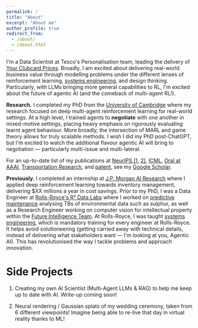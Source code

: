```yaml
---
permalink: /
title: "About"
excerpt: "About me"
author_profile: true
redirect_from: 
  - /about/
  - /about.html
---
```


I'm a Data Scientist at Tesco's Personalisation team, leading the delivery of [Your Clubcard Prices](https://www.thesun.co.uk/money/33181430/tesco-clubcard-change-your-prices-extra-money-discounts/). Broadly, I am excited about delivering real-world business value through modelling problems under the different lenses of reinforcement learning, [systems engineering](https://www.nasa.gov/wp-content/uploads/2018/09/nasa_systems_engineering_handbook_0.pdf), and design thinking. Particularly, with LLMs bringing more general capabilities to RL, I'm excited about the future of agentic AI (and the comeback of multi-agent RL!).

**Research.** I completed my PhD from the [University of Cambridge](https://www.linkedin.com/company/supply-chain-ai-lab) where my research focused on deep multi-agent reinforcement learning for real-world settings. At a high level, I trained agents to **negotiate** with one another in mixed-motive settings, placing heavy emphasis on rigorously evaluating learnt agent behaviour. More broadly, the intersection of MARL and game theory allows for truly scalable methods. I wish I did my PhD post-ChatGPT, but I'm excited to watch the additional flavour agentic AI will bring to negotiation — particularly multi-issue and multi-lateral.

For an up-to-date list of my publications at [NeurIPS \[1](https://arxiv.org/pdf/2310.17458), [2\]](https://openreview.net/pdf?id=7T4YMOj7MS), [ICML](https://openreview.net/pdf?id=adcvCs3qA1), [Oral at AAAI](https://ojs.aaai.org/index.php/AAAI/article/view/30067), [Transportation Research](https://www.sciencedirect.com/science/article/pii/S0968090X23003662), and [patent](https://patents.google.com/patent/US20240338418A1/en), see my [Google Scholar](https://scholar.google.com/citations?user=MutMC4kAAAAJ&hl=en).

**Previously.** I completed an internship at [J.P. Morgan AI Research](https://www.jpmorgan.com/technology/artificial-intelligence) where I applied deep reinforcement learning towards inventory management, delivering \$XX millions a year in cost savings. Prior to my PhD, I was a Data Engineer at [Rolls-Royce's R² Data Labs](https://www.rolls-royce.com/media/press-releases/2017/12-12-2017-rr-launches-r2-data-labs-to-accelerate-data-innovation.aspx) where I worked on [predictive maintenance](https://www.rolls-royce.com/media/our-stories/discover/2019/trent-to-the-limit-how-rr-readies-its-engines-for-extreme-environments.aspx) analysing TBs of environmental data such as sulphur, as well as a Research Engineer working on computer vision for intellectual property within the [Future Intelligence Team](https://www.rolls-royce.com/country-sites/sea/our-stories/2021/tapping-ai-technologies-to-create-solutions-of-tomorrow.aspx). At Rolls-Royce, I was taught [systems engineering](https://www.nasa.gov/wp-content/uploads/2018/09/nasa_systems_engineering_handbook_0.pdf), which is mandatory training for every engineer at Rolls-Royce. It helps avoid solutioneering (getting carried away with technical details, instead of delivering what stakeholders want — I'm looking at you, Agentic AI). This has revolutionised the way I tackle problems and approach innovation.

Side Projects
=======

1) Creating my own AI Scientist (Multi-Agent LLMs & RAG) to help me keep up to date with AI. Write-up coming soon!

2) Neural rendering / Gaussian splats of my wedding ceremony, taken from 6 different viewpoints! Imagine being able to re-live that day in virtual reality thanks to ML!


<!-- 
This is the front page of a website that is powered by the [academicpages template](https://github.com/academicpages/academicpages.github.io) and hosted on GitHub pages. [GitHub pages](https://pages.github.com) is a free service in which websites are built and hosted from code and data stored in a GitHub repository, automatically updating when a new commit is made to the respository. This template was forked from the [Minimal Mistakes Jekyll Theme](https://mmistakes.github.io/minimal-mistakes/) created by Michael Rose, and then extended to support the kinds of content that academics have: publications, talks, teaching, a portfolio, blog posts, and a dynamically-generated CV. You can fork [this repository](https://github.com/academicpages/academicpages.github.io) right now, modify the configuration and markdown files, add your own PDFs and other content, and have your own site for free, with no ads! An older version of this template powers my own personal website at [stuartgeiger.com](http://stuartgeiger.com), which uses [this Github repository](https://github.com/staeiou/staeiou.github.io).

A data-driven personal website
======
Like many other Jekyll-based GitHub Pages templates, academicpages makes you separate the website's content from its form. The content & metadata of your website are in structured markdown files, while various other files constitute the theme, specifying how to transform that content & metadata into HTML pages. You keep these various markdown (.md), YAML (.yml), HTML, and CSS files in a public GitHub repository. Each time you commit and push an update to the repository, the [GitHub pages](https://pages.github.com/) service creates static HTML pages based on these files, which are hosted on GitHub's servers free of charge.

Many of the features of dynamic content management systems (like Wordpress) can be achieved in this fashion, using a fraction of the computational resources and with far less vulnerability to hacking and DDoSing. You can also modify the theme to your heart's content without touching the content of your site. If you get to a point where you've broken something in Jekyll/HTML/CSS beyond repair, your markdown files describing your talks, publications, etc. are safe. You can rollback the changes or even delete the repository and start over -- just be sure to save the markdown files! Finally, you can also write scripts that process the structured data on the site, such as [this one](https://github.com/academicpages/academicpages.github.io/blob/master/talkmap.ipynb) that analyzes metadata in pages about talks to display [a map of every location you've given a talk](https://academicpages.github.io/talkmap.html).

Getting started
======
1. Register a GitHub account if you don't have one and confirm your e-mail (required!)
1. Fork [this repository](https://github.com/academicpages/academicpages.github.io) by clicking the "fork" button in the top right. 
1. Go to the repository's settings (rightmost item in the tabs that start with "Code", should be below "Unwatch"). Rename the repository "[your GitHub username].github.io", which will also be your website's URL.
1. Set site-wide configuration and create content & metadata (see below -- also see [this set of diffs](http://archive.is/3TPas) showing what files were changed to set up [an example site](https://getorg-testacct.github.io) for a user with the username "getorg-testacct")
1. Upload any files (like PDFs, .zip files, etc.) to the files/ directory. They will appear at https://[your GitHub username].github.io/files/example.pdf.  
1. Check status by going to the repository settings, in the "GitHub pages" section

Site-wide configuration
------
The main configuration file for the site is in the base directory in [_config.yml](https://github.com/academicpages/academicpages.github.io/blob/master/_config.yml), which defines the content in the sidebars and other site-wide features. You will need to replace the default variables with ones about yourself and your site's github repository. The configuration file for the top menu is in [_data/navigation.yml](https://github.com/academicpages/academicpages.github.io/blob/master/_data/navigation.yml). For example, if you don't have a portfolio or blog posts, you can remove those items from that navigation.yml file to remove them from the header. 

Create content & metadata
------
For site content, there is one markdown file for each type of content, which are stored in directories like _publications, _talks, _posts, _teaching, or _pages. For example, each talk is a markdown file in the [_talks directory](https://github.com/academicpages/academicpages.github.io/tree/master/_talks). At the top of each markdown file is structured data in YAML about the talk, which the theme will parse to do lots of cool stuff. The same structured data about a talk is used to generate the list of talks on the [Talks page](https://academicpages.github.io/talks), each [individual page](https://academicpages.github.io/talks/2012-03-01-talk-1) for specific talks, the talks section for the [CV page](https://academicpages.github.io/cv), and the [map of places you've given a talk](https://academicpages.github.io/talkmap.html) (if you run this [python file](https://github.com/academicpages/academicpages.github.io/blob/master/talkmap.py) or [Jupyter notebook](https://github.com/academicpages/academicpages.github.io/blob/master/talkmap.ipynb), which creates the HTML for the map based on the contents of the _talks directory).

**Markdown generator**

I have also created [a set of Jupyter notebooks](https://github.com/academicpages/academicpages.github.io/tree/master/markdown_generator
) that converts a CSV containing structured data about talks or presentations into individual markdown files that will be properly formatted for the academicpages template. The sample CSVs in that directory are the ones I used to create my own personal website at stuartgeiger.com. My usual workflow is that I keep a spreadsheet of my publications and talks, then run the code in these notebooks to generate the markdown files, then commit and push them to the GitHub repository.

How to edit your site's GitHub repository
------
Many people use a git client to create files on their local computer and then push them to GitHub's servers. If you are not familiar with git, you can directly edit these configuration and markdown files directly in the github.com interface. Navigate to a file (like [this one](https://github.com/academicpages/academicpages.github.io/blob/master/_talks/2012-03-01-talk-1.md) and click the pencil icon in the top right of the content preview (to the right of the "Raw | Blame | History" buttons). You can delete a file by clicking the trashcan icon to the right of the pencil icon. You can also create new files or upload files by navigating to a directory and clicking the "Create new file" or "Upload files" buttons. 

Example: editing a markdown file for a talk
![Editing a markdown file for a talk](/images/editing-talk.png)

For more info
------
More info about configuring academicpages can be found in [the guide](https://academicpages.github.io/markdown/). The [guides for the Minimal Mistakes theme](https://mmistakes.github.io/minimal-mistakes/docs/configuration/) (which this theme was forked from) might also be helpful. -->
